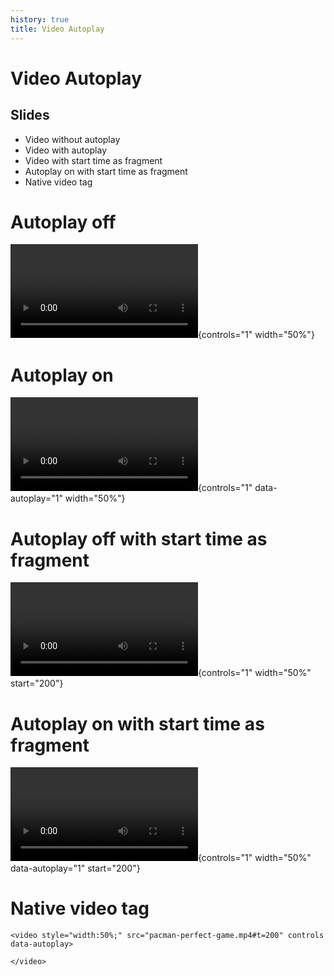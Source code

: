 ```yaml
---
history: true
title: Video Autoplay
---
```


# Video Autoplay

## Slides

-   Video without autoplay
-   Video with autoplay
-   Video with start time as fragment
-   Autoplay on with start time as fragment
-   Native video tag

# Autoplay off

![](pacman-perfect-game.mp4){controls="1" width="50%"}

# Autoplay on

![](pacman-perfect-game.mp4){controls="1" data-autoplay="1" width="50%"}

# Autoplay off with start time as fragment

![](pacman-perfect-game.mp4){controls="1" width="50%" start="200"}

# Autoplay on with start time as fragment

![](pacman-perfect-game.mp4){controls="1" width="50%" data-autoplay="1"
start="200"}

# Native video tag

```{=html}
<video style="width:50%;" src="pacman-perfect-game.mp4#t=200" controls data-autoplay>
```
```{=html}
</video>
```
